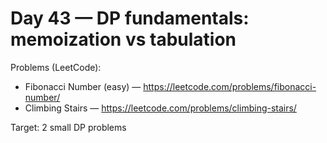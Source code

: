 # Day 43 — DP fundamentals: memoization vs tabulation

Problems (LeetCode):
- Fibonacci Number (easy) — https://leetcode.com/problems/fibonacci-number/
- Climbing Stairs — https://leetcode.com/problems/climbing-stairs/

Target: 2 small DP problems
